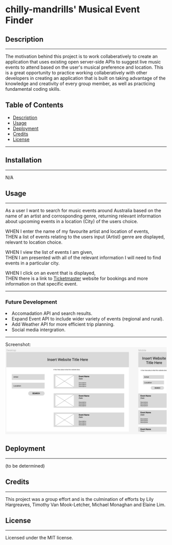 # chilly-mandrills' Musical Event Finder
## Description
***
The motivation behind this project is to work collaberatively to create an application that uses existing open server-side APIs to suggest live music events to attend based on the user's musical preference and location. This is a great opportunity to practice working collaberatively with other developers in creating an application that is built on taking advantage of the knowledge and creativity of every group member, as well as practicing fundamental coding skills.

## Table of Contents

- [Description](#description)
- [Usage](#usage)
- [Deployment](#deployment)
- [Credits](#credits)
- [License](#license)

***
## Installation
***
N/A

## Usage
***
As a user I want to search for music events around Australia based on the name of an artist and corrosponding genre, returning relevant information about upcoming events in a location (City) of the users choice.

WHEN I enter the name of my favourite artist and location of events,<br>
THEN a list of events relating to the users input (Artist) genre are displayed, relevant to location choice.<br>

WHEN I view the list of events I am given,<br>
THEN I am presented with all of the relevant information I will need to find events in a particular city.<br>

WHEN I click on an event that is displayed,<br>
THEN there is a link to [Ticketmaster](https://www.ticketmaster.com.au/) website for bookings and more information on that specific event.<br>

***

### Future Development
<li>Accomadation API and search results.</li>
<li>Expand Event API to include wider variety of events (regional and rural).</li>
<li>Add Weather API for more efficient trip planning.</li>
<li>Social media intergration.</li>

***

Screenshot:
![Wireframe](./assets/images/wireframe.jpg)

## Deployment
***
(to be determined)

## Credits
***
This project was a group effort and is the culmination of efforts by Lily Hargreaves, Timothy Van Mook-Letcher, Michael Monaghan and Elaine Lim.

## License
***
Licensed under the MIT license.

